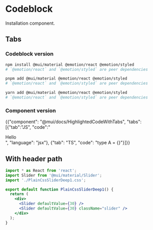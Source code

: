 # Codeblock

<p class="description">Installation component.</p>

## Tabs

### Codeblock version

<codeblock storageKey="package-manager">

```bash npm
npm install @mui/material @emotion/react @emotion/styled
# `@emotion/react` and `@emotion/styled` are peer dependencies
```

```bash pnpm
pnpm add @mui/material @emotion/react @emotion/styled
# `@emotion/react` and `@emotion/styled` are peer dependencies
```

```bash yarn
yarn add @mui/material @emotion/react @emotion/styled
# `@emotion/react` and `@emotion/styled` are peer dependencies
```

</codeblock>

### Component version

{{"component": "@mui/docs/HighlightedCodeWithTabs", "tabs": [{"tab":"JS", "code":"<div>Hello</div>", "language": "jsx"}, {"tab": "TS", "code": "type A = {}"}]}}

## With header path

```jsx title="PlainCssSliderDeep1.js"
import * as React from 'react';
import Slider from '@mui/material/Slider';
import './PlainCssSliderDeep1.css';

export default function PlainCssSliderDeep1() {
  return (
    <div>
      <Slider defaultValue={30} />
      <Slider defaultValue={30} className="slider" />
    </div>
  );
}
```
